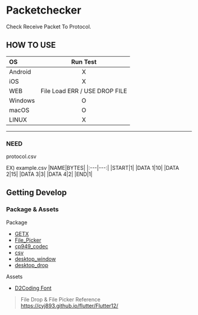 # Packetchecker

Check Receive Packet To Protocol.


## HOW TO USE

|OS|           Run Test            |
|:---|:-----------------------------:|
|Android|               X               |
|iOS|               X               |
|WEB| File Load ERR / USE DROP FILE |
|Windows|               O               |
|macOS|               O               |
|LINUX|               X               |
---
### NEED 
protocol.csv

EX) example.csv
|NAME|BYTES|
|:---|---:|
|START|1|
|DATA 1|10|
|DATA 2|15|
|DATA 3|3|
|DATA 4|2|
|END|1|



## Getting Develop

### Package & Assets
Package
 - [GETX](https://pub.dev/packages/get)
 - [File_Picker](https://pub.dev/packages/file_picker)
 - [cp949_codec](https://pub.dev/packages/cp949_codec)
 - [csv](https://pub.dev/packages/csv)
 - [desktop_window](https://pub.dev/packages/desktop_window)
 - [desktop_drop](https://pub.dev/packages/desktop_drop)

Assets 
 - [D2Coding Font](https://github.com/naver/d2codingfont)

> File Drop & File Picker Reference
    https://cyj893.github.io/flutter/Flutter12/